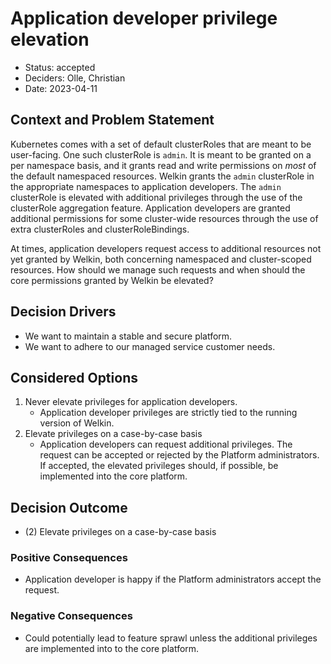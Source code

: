 # Application developer privilege elevation

- Status: accepted
- Deciders: Olle, Christian
- Date: 2023-04-11

## Context and Problem Statement

Kubernetes comes with a set of default clusterRoles that are meant to be user-facing.
One such clusterRole is `admin`.
It is meant to be granted on a per namespace basis, and it grants read and write permissions on _most_ of the default namespaced resources.
Welkin grants the `admin` clusterRole in the appropriate namespaces to application developers.
The `admin` clusterRole is elevated with additional privileges through the use of the clusterRole aggregation feature.
Application developers are granted additional permissions for some cluster-wide resources through the use of extra clusterRoles and clusterRoleBindings.

At times, application developers request access to additional resources not yet granted by Welkin, both concerning namespaced and cluster-scoped resources.
How should we manage such requests and when should the core permissions granted by Welkin be elevated?

## Decision Drivers

- We want to maintain a stable and secure platform.
- We want to adhere to our managed service customer needs.

## Considered Options

1. Never elevate privileges for application developers.
    - Application developer privileges are strictly tied to the running version of Welkin.
1. Elevate privileges on a case-by-case basis
    - Application developers can request additional privileges.
      The request can be accepted or rejected by the Platform administrators.
      If accepted, the elevated privileges should, if possible, be implemented into the core platform.

## Decision Outcome

- (2) Elevate privileges on a case-by-case basis

### Positive Consequences

- Application developer is happy if the Platform administrators accept the request.

### Negative Consequences

- Could potentially lead to feature sprawl unless the additional privileges are implemented into to the core platform.
